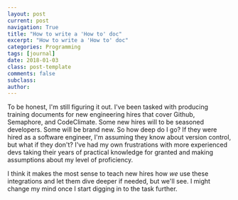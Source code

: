 ```yaml
---
layout: post
current: post
navigation: True
title: "How to write a 'How to' doc"
excerpt: "How to write a 'How to' doc"
categories: Programming
tags: [journal]
date: 2018-01-03
class: post-template
comments: false
subclass:
author:
---
```


To be honest, I'm still figuring it out. I've been tasked with producing training documents for new engineering hires that cover Github, Semaphore, and CodeClimate. Some new hires will to be seasoned developers. Some will be brand new. So how deep do I go? If they were hired as a software engineer, I'm assuming they know about version control, but what if they don't? I've had my own frustrations with more experienced devs taking their years of practical knowledge for granted and making assumptions about my level of proficiency.

I think it makes the most sense to teach new hires how _we_ use these integrations and let them dive deeper if needed, but we'll see. I might change my mind once I start digging in to the task further.